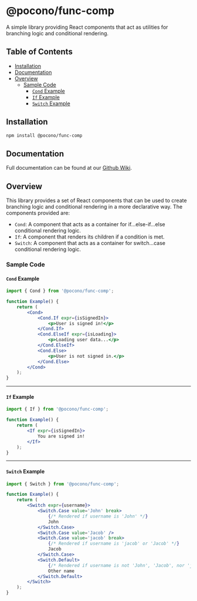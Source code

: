# @pocono/func-comp <!-- omit from toc -->

A simple library providing React components that act as utilities for branching logic and conditional rendering.

## Table of Contents <!-- omit from toc -->

- [Installation](#installation)
- [Documentation](#documentation)
- [Overview](#overview)
  - [Sample Code](#sample-code)
    - [`Cond` Example](#cond-example)
    - [`If` Example](#if-example)
    - [`Switch` Example](#switch-example)

## Installation

```bash
npm install @pocono/func-comp
```

## Documentation

Full documentation can be found at our [Github Wiki](https://github.com/jlehett/pocono/wiki/%40pocono-func-comp).

## Overview

This library provides a set of React components that can be used to create branching logic and conditional rendering in a more declarative way. The components provided are:

- `Cond`: A component that acts as a container for if...else-if...else conditional rendering logic.
- `If`: A component that renders its children if a condition is met.
- `Switch`: A component that acts as a container for switch...case conditional rendering logic.

### Sample Code

#### `Cond` Example

```jsx
import { Cond } from '@pocono/func-comp';

function Example() {
    return (
        <Cond>
            <Cond.If expr={isSignedIn}>
                <p>User is signed in!</p>
            </Cond.If>
            <Cond.ElseIf expr={isLoading}>
                <p>Loading user data...</p>
            </Cond.ElseIf>
            <Cond.Else>
                <p>User is not signed in.</p>
            </Cond.Else>
        </Cond>
    );
}
```

---

#### `If` Example

```jsx
import { If } from '@pocono/func-comp';

function Example() {
    return (
        <If expr={isSignedIn}>
            You are signed in!
        </If>
    );
}
```

---

#### `Switch` Example

```jsx
import { Switch } from '@pocono/func-comp';

function Example() {
    return (
        <Switch expr={username}>
            <Switch.Case value='John' break>
                {/* Rendered if username is 'John' */}
                John
            </Switch.Case>
            <Switch.Case value='Jacob' />
            <Switch.Case value='jacob' break>
                {/* Rendered if username is 'jacob' or 'Jacob' */}
                Jacob
            </Switch.Case>
            <Switch.Default>
                {/* Rendered if username is not 'John', 'Jacob', nor 'jacob' */}
                Other name
            </Switch.Default>
        </Switch>
    );
}
```